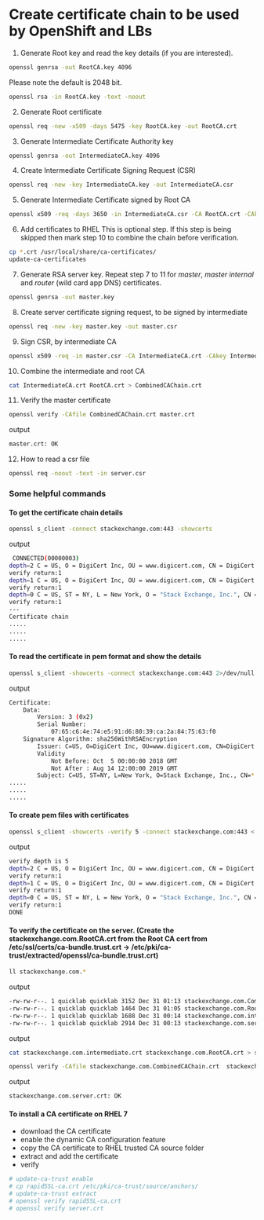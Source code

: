 # Create certificate chain to be used by OpenShift and LBs
1. Generate Root key and read the key details (if you are interested). 

```sh
openssl genrsa -out RootCA.key 4096
```
Please note the default is 2048 bit.
```sh
openssl rsa -in RootCA.key -text -noout
```
2. Generate Root certificate
```sh
openssl req -new -x509 -days 5475 -key RootCA.key -out RootCA.crt
```
3. Generate Intermediate Certificate Authority key
```sh
openssl genrsa -out IntermediateCA.key 4096
```
4. Create Intermediate Certificate Signing Request (CSR)
```sh
openssl req -new -key IntermediateCA.key -out IntermediateCA.csr
```
5. Generate Intermediate Certificate signed by Root CA
```sh
openssl x509 -req -days 3650 -in IntermediateCA.csr -CA RootCA.crt -CAkey RootCA.key -CAcreateserial  -out IntermediateCA.crt
```
6. Add certificates to RHEL
   This is optional step. If this step is being skipped then mark step 10 to combine the chain before verification.
```sh
cp *.crt /usr/local/share/ca-certificates/
update-ca-certificates
```
7. Generate RSA server key. Repeat step 7 to 11 for *master*, *master internal* and *router* (wild card app DNS) certificates.
```sh
openssl genrsa -out master.key
```
8. Create server certificate signing request, to be signed by intermediate
```sh
openssl req -new -key master.key -out master.csr
```
9.  Sign CSR, by intermediate CA
```sh
openssl x509 -req -in master.csr -CA IntermediateCA.crt -CAkey IntermediateCA.key -set_serial 01 -out master.crt -days 1825
```
10.  Combine the intermediate and root CA
```sh
cat IntermediateCA.crt RootCA.crt > CombinedCAChain.crt
```
11.  Verify the master certificate
```sh
openssl verify -CAfile CombinedCAChain.crt master.crt
```
output
```sh
master.crt: OK
```

12. How to read a csr file

```sh
openssl req -noout -text -in server.csr

```

### Some helpful commands
#### To get the certificate chain details 

 ```sh
openssl s_client -connect stackexchange.com:443 -showcerts 
```
output
```sh
 CONNECTED(00000003)
depth=2 C = US, O = DigiCert Inc, OU = www.digicert.com, CN = DigiCert High Assurance EV Root CA
verify return:1
depth=1 C = US, O = DigiCert Inc, OU = www.digicert.com, CN = DigiCert SHA2 High Assurance Server CA
verify return:1
depth=0 C = US, ST = NY, L = New York, O = "Stack Exchange, Inc.", CN = *.stackexchange.com
verify return:1
---
Certificate chain
.....
.....
.....
```

#### To read the certificate in pem format and show the details 

```sh
openssl s_client -showcerts -connect stackexchange.com:443 2>/dev/null | openssl x509 -inform pem -noout -text
```
output
```sh
Certificate:
    Data:
        Version: 3 (0x2)
        Serial Number:
            07:65:c6:4e:74:e5:91:d6:80:39:ca:2a:84:75:63:f0
    Signature Algorithm: sha256WithRSAEncryption
        Issuer: C=US, O=DigiCert Inc, OU=www.digicert.com, CN=DigiCert SHA2 High Assurance Server CA
        Validity
            Not Before: Oct  5 00:00:00 2018 GMT
            Not After : Aug 14 12:00:00 2019 GMT
        Subject: C=US, ST=NY, L=New York, O=Stack Exchange, Inc., CN=*.stackexchange.com
.....
.....
.....
```
#### To create pem files with certificates 

```sh
openssl s_client -showcerts -verify 5 -connect stackexchange.com:443 < /dev/null | awk '/BEGIN/,/END/{ if(/BEGIN/){a++}; out="cert"a".pem"; print >out}' 
```
output
```sh
verify depth is 5
depth=2 C = US, O = DigiCert Inc, OU = www.digicert.com, CN = DigiCert High Assurance EV Root CA
verify return:1
depth=1 C = US, O = DigiCert Inc, OU = www.digicert.com, CN = DigiCert SHA2 High Assurance Server CA
verify return:1
depth=0 C = US, ST = NY, L = New York, O = "Stack Exchange, Inc.", CN = *.stackexchange.com
verify return:1
DONE
```

#### To verify the certificate on the server. (Create the stackexchange.com.RootCA.crt from the Root CA cert from /etc/ssl/certs/ca-bundle.trust.crt -> /etc/pki/ca-trust/extracted/openssl/ca-bundle.trust.crt)

```sh
ll stackexchange.com.*
```
output
```sh
-rw-rw-r--. 1 quicklab quicklab 3152 Dec 31 01:13 stackexchange.com.CombinedCAChain.crt
-rw-rw-r--. 1 quicklab quicklab 1464 Dec 31 01:05 stackexchange.com.RootCA.crt
-rw-rw-r--. 1 quicklab quicklab 1688 Dec 31 00:14 stackexchange.com.intermediate.crt
-rw-rw-r--. 1 quicklab quicklab 2914 Dec 31 00:13 stackexchange.com.server.crt
```
output
```sh
cat stackexchange.com.intermediate.crt stackexchange.com.RootCA.crt > stackexchange.com.CombinedCAChain.crt 
```

```sh
openssl verify -CAfile stackexchange.com.CombinedCAChain.crt  stackexchange.com.server.crt
```
output
```sh
stackexchange.com.server.crt: OK
```

#### To install a CA certificate on RHEL 7
* download the CA certificate 
* enable the dynamic CA configuration feature
* copy the CA certificate to RHEL trusted CA source folder
* extract and add the certificate
* verify

```sh
# update-ca-trust enable
# cp rapidSSL-ca.crt /etc/pki/ca-trust/source/anchors/
# update-ca-trust extract
# openssl verify rapidSSL-ca.crt
# openssl verify server.crt
```